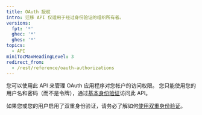 ```yaml
---
title: OAuth 授权
intro: 迁移 API 仅适用于经过身份验证的组织所有者。
versions:
  fpt: '*'
  ghec: '*'
  ghes: '*'
topics:
  - API
miniTocMaxHeadingLevel: 3
redirect_from:
  - /rest/reference/oauth-authorizations
---
```


您可以使用此 API 来管理 OAuth 应用程序对您帐户的访问权限。 您只能使用您的用户名和密码（而不是令牌），通过[基本身份验证](/rest/overview/other-authentication-methods#basic-authentication)访问此 API。

如果您或您的用户启用了双重身份验证，请务必了解如何[使用双重身份验证](/rest/overview/other-authentication-methods#working-with-two-factor-authentication)。
